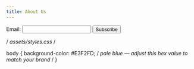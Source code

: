 ```yaml
---
title: About Us
---
```

<form name="newsletter" method="POST" data-netlify="true">
  <label>
    Email:
    <input type="email" name="email" required>
  </label>
  <button type="submit">Subscribe</button>
</form>

/ *assets/styles.css* /

body {
  background-color: #E3F2FD; / *pale blue — adjust this hex value to match your brand* /
}